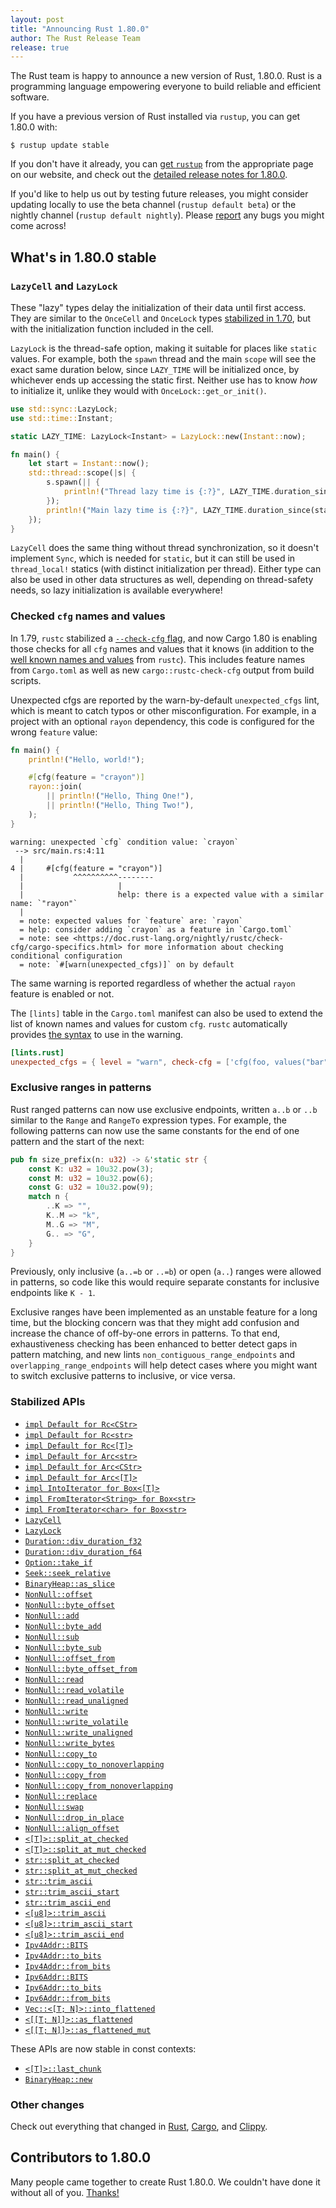 ```yaml
---
layout: post
title: "Announcing Rust 1.80.0"
author: The Rust Release Team
release: true
---
```


The Rust team is happy to announce a new version of Rust, 1.80.0. Rust is a programming language empowering everyone to build reliable and efficient software.

If you have a previous version of Rust installed via `rustup`, you can get 1.80.0 with:

```console
$ rustup update stable
```

If you don't have it already, you can [get `rustup`](https://www.rust-lang.org/install.html) from the appropriate page on our website, and check out the [detailed release notes for 1.80.0](https://doc.rust-lang.org/nightly/releases.html#version-1800-2024-07-25).

If you'd like to help us out by testing future releases, you might consider updating locally to use the beta channel (`rustup default beta`) or the nightly channel (`rustup default nightly`). Please [report](https://github.com/rust-lang/rust/issues/new/choose) any bugs you might come across!

## What's in 1.80.0 stable

### `LazyCell` and `LazyLock`

These "lazy" types delay the initialization of their data until first access. They are similar to the `OnceCell` and `OnceLock` types [stabilized in 1.70](https://blog.rust-lang.org/2023/06/01/Rust-1.70.0.html#oncecell-and-oncelock), but with the initialization function included in the cell.

`LazyLock` is the thread-safe option, making it suitable for places like `static` values. For example, both the `spawn` thread and the main `scope` will see the exact same duration below, since `LAZY_TIME` will be initialized once, by whichever ends up accessing the static first. Neither use has to know *how* to initialize it, unlike they would with `OnceLock::get_or_init()`.

```rust
use std::sync::LazyLock;
use std::time::Instant;

static LAZY_TIME: LazyLock<Instant> = LazyLock::new(Instant::now);

fn main() {
    let start = Instant::now();
    std::thread::scope(|s| {
        s.spawn(|| {
            println!("Thread lazy time is {:?}", LAZY_TIME.duration_since(start));
        });
        println!("Main lazy time is {:?}", LAZY_TIME.duration_since(start));
    });
}
```

`LazyCell` does the same thing without thread synchronization, so it doesn't implement `Sync`, which is needed for `static`, but it can still be used in `thread_local!` statics (with distinct initialization per thread). Either type can also be used in other data structures as well, depending on thread-safety needs, so lazy initialization is available everywhere!

### Checked `cfg` names and values

In 1.79, `rustc` stabilized a [`--check-cfg` flag](https://doc.rust-lang.org/rustc/check-cfg.html), and now Cargo 1.80 is enabling those checks for all `cfg` names and values that it knows (in addition to the [well known names and values](https://doc.rust-lang.org/rustc/check-cfg.html#well-known-names-and-values) from `rustc`). This includes feature names from `Cargo.toml` as well as new `cargo::rustc-check-cfg` output from build scripts.

Unexpected cfgs are reported by the warn-by-default `unexpected_cfgs` lint, which is meant to catch typos or other misconfiguration. For example, in a project with an optional `rayon` dependency, this code is configured for the wrong `feature` value:

```rust
fn main() {
    println!("Hello, world!");

    #[cfg(feature = "crayon")]
    rayon::join(
        || println!("Hello, Thing One!"),
        || println!("Hello, Thing Two!"),
    );
}
```

```console
warning: unexpected `cfg` condition value: `crayon`
 --> src/main.rs:4:11
  |
4 |     #[cfg(feature = "crayon")]
  |           ^^^^^^^^^^--------
  |                     |
  |                     help: there is a expected value with a similar name: `"rayon"`
  |
  = note: expected values for `feature` are: `rayon`
  = help: consider adding `crayon` as a feature in `Cargo.toml`
  = note: see <https://doc.rust-lang.org/nightly/rustc/check-cfg/cargo-specifics.html> for more information about checking conditional configuration
  = note: `#[warn(unexpected_cfgs)]` on by default
```

The same warning is reported regardless of whether the actual `rayon` feature is enabled or not.

The `[lints]` table in the `Cargo.toml` manifest can also be used to extend the list of known names and values for custom `cfg`. `rustc` automatically provides [the syntax](https://doc.rust-lang.org/rustc/check-cfg.html#specifying-expected-names-and-values) to use in the warning.

```toml
[lints.rust]
unexpected_cfgs = { level = "warn", check-cfg = ['cfg(foo, values("bar"))'] }
```

### Exclusive ranges in patterns

Rust ranged patterns can now use exclusive endpoints, written `a..b` or `..b` similar to the `Range` and `RangeTo` expression types. For example, the following patterns can now use the same constants for the end of one pattern and the start of the next:

```rust
pub fn size_prefix(n: u32) -> &'static str {
    const K: u32 = 10u32.pow(3);
    const M: u32 = 10u32.pow(6);
    const G: u32 = 10u32.pow(9);
    match n {
        ..K => "",
        K..M => "k",
        M..G => "M",
        G.. => "G",
    }
}
```

Previously, only inclusive (`a..=b` or `..=b`) or open (`a..`) ranges were allowed in patterns, so code like this would require separate constants for inclusive endpoints like `K - 1`.

Exclusive ranges have been implemented as an unstable feature for a long time, but the blocking concern was that they might add confusion and increase the chance of off-by-one errors in patterns. To that end, exhaustiveness checking has been enhanced to better detect gaps in pattern matching, and new lints `non_contiguous_range_endpoints` and `overlapping_range_endpoints` will help detect cases where you might want to switch exclusive patterns to inclusive, or vice versa.

### Stabilized APIs

- [`impl Default for Rc<CStr>`](https://doc.rust-lang.org/stable/alloc/rc/struct.Rc.html#impl-Default-for-Rc%3CCStr%3E)
- [`impl Default for Rc<str>`](https://doc.rust-lang.org/stable/alloc/rc/struct.Rc.html#impl-Default-for-Rc%3Cstr%3E)
- [`impl Default for Rc<[T]>`](https://doc.rust-lang.org/stable/alloc/rc/struct.Rc.html#impl-Default-for-Rc%3C%5BT%5D%3E)
- [`impl Default for Arc<str>`](https://doc.rust-lang.org/stable/alloc/sync/struct.Arc.html#impl-Default-for-Arc%3Cstr%3E)
- [`impl Default for Arc<CStr>`](https://doc.rust-lang.org/stable/alloc/sync/struct.Arc.html#impl-Default-for-Arc%3CCStr%3E)
- [`impl Default for Arc<[T]>`](https://doc.rust-lang.org/stable/alloc/sync/struct.Arc.html#impl-Default-for-Arc%3C%5BT%5D%3E)
- [`impl IntoIterator for Box<[T]>`](https://doc.rust-lang.org/stable/alloc/boxed/struct.Box.html#impl-IntoIterator-for-Box%3C%5BI%5D,+A%3E)
- [`impl FromIterator<String> for Box<str>`](https://doc.rust-lang.org/stable/alloc/boxed/struct.Box.html#impl-FromIterator%3CString%3E-for-Box%3Cstr%3E)
- [`impl FromIterator<char> for Box<str>`](https://doc.rust-lang.org/stable/alloc/boxed/struct.Box.html#impl-FromIterator%3Cchar%3E-for-Box%3Cstr%3E)
- [`LazyCell`](https://doc.rust-lang.org/stable/core/cell/struct.LazyCell.html)
- [`LazyLock`](https://doc.rust-lang.org/stable/std/sync/struct.LazyLock.html)
- [`Duration::div_duration_f32`](https://doc.rust-lang.org/stable/std/time/struct.Duration.html#method.div_duration_f32)
- [`Duration::div_duration_f64`](https://doc.rust-lang.org/stable/std/time/struct.Duration.html#method.div_duration_f64)
- [`Option::take_if`](https://doc.rust-lang.org/stable/std/option/enum.Option.html#method.take_if)
- [`Seek::seek_relative`](https://doc.rust-lang.org/stable/std/io/trait.Seek.html#method.seek_relative)
- [`BinaryHeap::as_slice`](https://doc.rust-lang.org/stable/std/collections/struct.BinaryHeap.html#method.as_slice)
- [`NonNull::offset`](https://doc.rust-lang.org/stable/std/ptr/struct.NonNull.html#method.offset)
- [`NonNull::byte_offset`](https://doc.rust-lang.org/stable/std/ptr/struct.NonNull.html#method.byte_offset)
- [`NonNull::add`](https://doc.rust-lang.org/stable/std/ptr/struct.NonNull.html#method.add)
- [`NonNull::byte_add`](https://doc.rust-lang.org/stable/std/ptr/struct.NonNull.html#method.byte_add)
- [`NonNull::sub`](https://doc.rust-lang.org/stable/std/ptr/struct.NonNull.html#method.sub)
- [`NonNull::byte_sub`](https://doc.rust-lang.org/stable/std/ptr/struct.NonNull.html#method.byte_sub)
- [`NonNull::offset_from`](https://doc.rust-lang.org/stable/std/ptr/struct.NonNull.html#method.offset_from)
- [`NonNull::byte_offset_from`](https://doc.rust-lang.org/stable/std/ptr/struct.NonNull.html#method.byte_offset_from)
- [`NonNull::read`](https://doc.rust-lang.org/stable/std/ptr/struct.NonNull.html#method.read)
- [`NonNull::read_volatile`](https://doc.rust-lang.org/stable/std/ptr/struct.NonNull.html#method.read_volatile)
- [`NonNull::read_unaligned`](https://doc.rust-lang.org/stable/std/ptr/struct.NonNull.html#method.read_unaligned)
- [`NonNull::write`](https://doc.rust-lang.org/stable/std/ptr/struct.NonNull.html#method.write)
- [`NonNull::write_volatile`](https://doc.rust-lang.org/stable/std/ptr/struct.NonNull.html#method.write_volatile)
- [`NonNull::write_unaligned`](https://doc.rust-lang.org/stable/std/ptr/struct.NonNull.html#method.write_unaligned)
- [`NonNull::write_bytes`](https://doc.rust-lang.org/stable/std/ptr/struct.NonNull.html#method.write_bytes)
- [`NonNull::copy_to`](https://doc.rust-lang.org/stable/std/ptr/struct.NonNull.html#method.copy_to)
- [`NonNull::copy_to_nonoverlapping`](https://doc.rust-lang.org/stable/std/ptr/struct.NonNull.html#method.copy_to_nonoverlapping)
- [`NonNull::copy_from`](https://doc.rust-lang.org/stable/std/ptr/struct.NonNull.html#method.copy_from)
- [`NonNull::copy_from_nonoverlapping`](https://doc.rust-lang.org/stable/std/ptr/struct.NonNull.html#method.copy_from_nonoverlapping)
- [`NonNull::replace`](https://doc.rust-lang.org/stable/std/ptr/struct.NonNull.html#method.replace)
- [`NonNull::swap`](https://doc.rust-lang.org/stable/std/ptr/struct.NonNull.html#method.swap)
- [`NonNull::drop_in_place`](https://doc.rust-lang.org/stable/std/ptr/struct.NonNull.html#method.drop_in_place)
- [`NonNull::align_offset`](https://doc.rust-lang.org/stable/std/ptr/struct.NonNull.html#method.align_offset)
- [`<[T]>::split_at_checked`](https://doc.rust-lang.org/stable/std/primitive.slice.html#method.split_at_checked)
- [`<[T]>::split_at_mut_checked`](https://doc.rust-lang.org/stable/std/primitive.slice.html#method.split_at_mut_checked)
- [`str::split_at_checked`](https://doc.rust-lang.org/stable/std/primitive.str.html#method.split_at_checked)
- [`str::split_at_mut_checked`](https://doc.rust-lang.org/stable/std/primitive.str.html#method.split_at_mut_checked)
- [`str::trim_ascii`](https://doc.rust-lang.org/stable/std/primitive.str.html#method.trim_ascii)
- [`str::trim_ascii_start`](https://doc.rust-lang.org/stable/std/primitive.str.html#method.trim_ascii_start)
- [`str::trim_ascii_end`](https://doc.rust-lang.org/stable/std/primitive.str.html#method.trim_ascii_end)
- [`<[u8]>::trim_ascii`](https://doc.rust-lang.org/stable/core/primitive.slice.html#method.trim_ascii)
- [`<[u8]>::trim_ascii_start`](https://doc.rust-lang.org/stable/core/primitive.slice.html#method.trim_ascii_start)
- [`<[u8]>::trim_ascii_end`](https://doc.rust-lang.org/stable/core/primitive.slice.html#method.trim_ascii_end)
- [`Ipv4Addr::BITS`](https://doc.rust-lang.org/stable/core/net/struct.Ipv4Addr.html#associatedconstant.BITS)
- [`Ipv4Addr::to_bits`](https://doc.rust-lang.org/stable/core/net/struct.Ipv4Addr.html#method.to_bits)
- [`Ipv4Addr::from_bits`](https://doc.rust-lang.org/stable/core/net/struct.Ipv4Addr.html#method.from_bits)
- [`Ipv6Addr::BITS`](https://doc.rust-lang.org/stable/core/net/struct.Ipv6Addr.html#associatedconstant.BITS)
- [`Ipv6Addr::to_bits`](https://doc.rust-lang.org/stable/core/net/struct.Ipv6Addr.html#method.to_bits)
- [`Ipv6Addr::from_bits`](https://doc.rust-lang.org/stable/core/net/struct.Ipv6Addr.html#method.from_bits)
- [`Vec::<[T; N]>::into_flattened`](https://doc.rust-lang.org/stable/alloc/vec/struct.Vec.html#method.into_flattened)
- [`<[[T; N]]>::as_flattened`](https://doc.rust-lang.org/stable/core/primitive.slice.html#method.as_flattened)
- [`<[[T; N]]>::as_flattened_mut`](https://doc.rust-lang.org/stable/core/primitive.slice.html#method.as_flattened_mut)

These APIs are now stable in const contexts:

- [`<[T]>::last_chunk`](https://doc.rust-lang.org/stable/core/primitive.slice.html#method.last_chunk)
- [`BinaryHeap::new`](https://doc.rust-lang.org/stable/std/collections/struct.BinaryHeap.html#method.new)

### Other changes

Check out everything that changed in [Rust](https://github.com/rust-lang/rust/releases/tag/1.80.0), [Cargo](https://github.com/rust-lang/cargo/blob/master/CHANGELOG.md#cargo-180-2024-07-25), and [Clippy](https://github.com/rust-lang/rust-clippy/blob/master/CHANGELOG.md#rust-180).

## Contributors to 1.80.0

Many people came together to create Rust 1.80.0. We couldn't have done it without all of you. [Thanks!](https://thanks.rust-lang.org/rust/1.80.0/)
